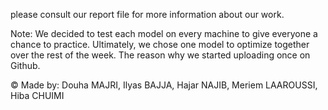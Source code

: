 please consult our report file for more information about our work.

Note: We decided to test each model on every machine to give everyone a chance to practice. Ultimately, we chose one model to optimize together over the rest of the week. The reason why we started uploading once on Github.

© Made by: Douha MAJRI, Ilyas BAJJA, Hajar NAJIB, Meriem LAAROUSSI, Hiba CHUIMI
